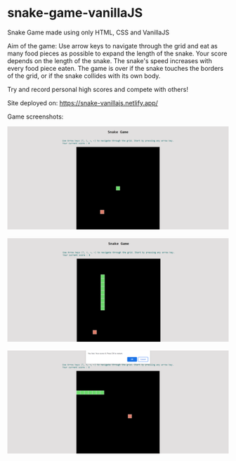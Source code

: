 # snake-game-vanillaJS
Snake Game made using only HTML, CSS and VanillaJS


Aim of the game: Use arrow keys to navigate through the grid and eat as many food pieces as possible to expand the length of the snake. Your score depends on the length of the snake. The snake's speed increases with every food piece eaten. The game is over if the snake touches the borders of the grid, or if the snake collides with its own body.

Try and record personal high scores and compete with others!

Site deployed on: https://snake-vanillajs.netlify.app/

Game screenshots:

![](screenshots/gameStart.png)
<br></br>
![](screenshots/gameMid.png)
<br></br>
![](screenshots/gameOver.png)
<br></br>



